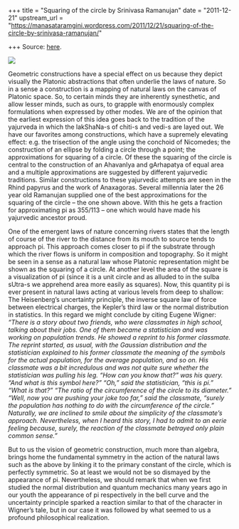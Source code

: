 +++
title = "Squaring of the circle by Srinivasa Ramanujan"
date = "2011-12-21"
upstream_url = "https://manasataramgini.wordpress.com/2011/12/21/squaring-of-the-circle-by-srinivasa-ramanujan/"

+++
Source: [here](https://manasataramgini.wordpress.com/2011/12/21/squaring-of-the-circle-by-srinivasa-ramanujan/).

[![](https://lh6.googleusercontent.com/-Hwk9xyvIQA0/TvGRx5OZJzI/AAAAAAAACUo/Jkc33wxOAGw/s400/ramanujam.png)](https://picasaweb.google.com/lh/photo/E5aCuEwBdE6ig15rleHMedMTjNZETYmyPJy0liipFm0?feat=embedwebsite)

Geometric constructions have a special effect on us because they depict visually the Platonic abstractions that often underlie the laws of nature. So in a sense a construction is a mapping of natural laws on the canvas of Platonic space. So, to certain minds they are inherently synesthetic, and allow lesser minds, such as ours, to grapple with enormously complex formulations when expressed by other modes. We are of the opinion that the earliest expression of this idea goes back to the tradition of the yajurveda in which the lakShaNa-s of chiti-s and vedi-s are layed out. We have our favorites among constructions, which have a supremely elevating effect: e.g. the trisection of the angle using the conchoid of Nicomedes; the construction of an ellipse by folding a circle through a point; the approximations for squaring of a circle. Of these the squaring of the circle is central to the construction of an AhavanIya and gArhapatya of equal area and a multiple approximations are suggested by different yajurvedic traditions. Similar constructions to these yajurvedic attempts are seen in the Rhind papyrus and the work of Anaxagoras. Several millennia later the 26 year old Ramanujan supplied one of the best approximations for the squaring of the circle – the one shown above. With this he gets a fraction for approximating pi as 355/113 – one which would have made his yajurvedic ancestor proud.

One of the emergent laws of nature concerning rivers states that the length of course of the river to the distance from its mouth to source tends to approach pi. This approach comes closer to pi if the substrate through which the river flows is uniform in composition and topography. So it might be seen in a sense as a natural law whose Platonic representation might be shown as the squaring of a circle. At another level the area of the square is a visualization of pi (since it is a unit circle and as alluded to in the sulba sUtra-s we apprehend area more easily as squares). Now, this quantity pi is ever present in natural laws acting at various levels from deep to shallow: The Heisenberg’s uncertainty principle, the inverse square law of force between electrical charges, the Kepler’s third law or the normal distribution in statistics. In this regard we might conclude by citing Eugene Wigner:  
*“There is a story about two friends, who were classmates in high
school, talking about their jobs. One of them became a statistician and was working on population trends. He showed a reprint to his former classmate. The reprint started, as usual, with the Gaussian distribution and the statistician explained to his former classmate the meaning of the symbols for the actual population, for the average population, and so on. His classmate was a bit incredulous and was not quite sure whether the statistician was pulling his leg. “How can you know that?” was his query. “And what is this symbol here?” “Oh,” said the statistician, “this is pi.” “What is that?” “The ratio of the circumference of the circle to its diameter.” “Well, now you are pushing your joke too far,” said the classmate, “surely the population has nothing to do with the circumference of the circle.” Naturally, we are inclined to smile about the simplicity of the classmate’s approach. Nevertheless, when I heard this story, I had to admit to an eerie feeling because, surely, the reaction of the classmate betrayed only plain common sense.”*

But to us the vision of geometric construction, much more than algebra, brings home the fundamental symmetry in the action of the natural laws such as the above by linking it to the primary constant of the circle, which is perfectly symmetric. So at least we would not be so dismayed by the appearance of pi. Nevertheless, we should remark that when we first studied the normal distribution and quantum mechanics many years ago in our youth the appearance of pi respectively in the bell curve and the uncertainty principle sparked a reaction similar to that of the character in Wigner’s tale, but in our case it was followed by what seemed to us a profound philosophical realization.

